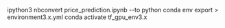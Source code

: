 ipython3 nbconvert price_prediction.ipynb --to python
conda env export > environment3.x.yml
conda activate tf_gpu_env3.x